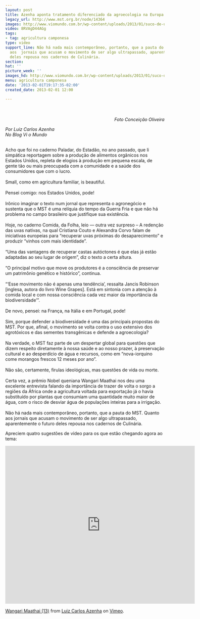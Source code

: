 ```yaml
---
layout: post
title: Azenha aponta tratamento diferenciado da agroecologia na Europa e no MST
legacy_url: http://www.mst.org.br/node/14364
images: http://www.viomundo.com.br/wp-content/uploads/2013/01/suco-de-uva-1-e1359585880534.jpg
video: 8RVAgD44AGg
tags:
- tag: agricultura camponesa
type: video
support_line: Não há nada mais contemporâneo, portanto, que a pauta do MST. Quanto
  aos  jornais que acusam o movimento de ser algo ultrapassado, aparentemente o  futuro
  deles repousa nos cadernos de Culinária.
section: 
hat: ''
picture_week: ''
images_hd: http://www.viomundo.com.br/wp-content/uploads/2013/01/suco-de-uva-1-e1359585880534.jpg
menu: agricultura camponesa
date: '2013-02-01T19:17:35-02:00'
created_date: 2013-02-01 12:00

---
```

<p>&nbsp;<img src="http://www.viomundo.com.br/wp-content/uploads/2013/01/suco-de-uva-1-e1359585880534.jpg" alt="" align="absMiddle" hspace="10" vspace="10"></p><p style="text-align: right;"><em>Foto Conceição Oliveira<br></em></p><p><em>Por Luiz Carlos Azenha<br>No Blog Vi o Mundo<br></em></p><p><br>Acho que foi no caderno Paladar, do Estadão, no ano passado, que li simpática reportagem sobre a produção de alimentos orgânicos nos Estados Unidos, repleta de elogios à produção em pequena escala, de gente tão ou mais preocupada com a comunidade e a saúde dos consumidores que com o lucro.<br><br>Small, como em agricultura familiar, is beautiful.<br><br>Pensei comigo: nos Estados Unidos, pode!<br><br>Irônico imaginar o texto num jornal que representa o agronegócio e sustenta que o MST é uma relíquia do tempo da Guerra Fria e que não há problema no campo brasileiro que justifique sua existência.<br><br>Hoje, no caderno Comida, da Folha, leio — outra vez surpreso – A redenção das uvas nativas, na qual Cristiana Couto e Alexandra Corvo falam de iniciativas europeias para “recuperar uvas próximas do desaparecimento” e produzir “vinhos com mais identidade”.<br><br>“Uma das vantagens de recuperar castas autóctones é que elas já estão adaptadas ao seu lugar de origem”, diz o texto a certa altura.<br><br>“O principal motivo que move os produtores é a consciência de preservar um patrimônio genético e histórico”, continua.<br><br>“‘Esse movimento não é apenas uma tendência’, ressalta Jancis Robinson [inglesa, autora do livro Wine Grapes]. Está em sintonia com a atenção à comida local e com nossa consciência cada vez maior da importância da biodiversidade’”.<br><br>De novo, pensei: na França, na Itália e em Portugal, pode!<br><br>Sim, porque defender a biodiversidade é uma das principais propostas do MST. Por que, afinal, o movimento se volta contra o uso extensivo dos agrotóxicos e das sementes transgênicas e defende a agroecologia?<br><br>Na verdade, o MST faz parte de um despertar global para questões que dizem respeito diretamente à nossa saúde e ao nosso prazer, à preservação cultural e ao desperdício de água e recursos, como em “nova-iorquino come morangos frescos 12 meses por ano”.<br><br>Não são, certamente, firulas ideológicas, mas questões de vida ou morte.<br><br>Certa vez, a prêmio Nobel queniana Wangari Maathai nos deu uma excelente entrevista falando da importância de trazer de volta o sorgo a regiões da África onde a agricultura voltada para exportação já o havia substituído por plantas que consumiam uma quantidade muito maior de água, com o risco de desviar água de populações inteiras para a irrigação.<br><br>Não há nada mais contemporâneo, portanto, que a pauta do MST. Quanto aos jornais que acusam o movimento de ser algo ultrapassado, aparentemente o futuro deles repousa nos cadernos de Culinária.</p><p>Apreciem quatro sugestões de vídeo para os que estão chegando agora ao tema:</p><p><object data="http://www.youtube.com/v/EqRbKZr_WF4&amp;feature" type="application/x-shockwave-flash" height="500" width="600"><param name="src" value="http://www.youtube.com/v/EqRbKZr_WF4&amp;feature"></object></p><p><object data="http://www.youtube.com/v/gE_yIfkR88M&amp;feature" type="application/x-shockwave-flash" height="500" width="600"><param name="src" value="http://www.youtube.com/v/gE_yIfkR88M&amp;feature"></object></p><p><object data="http://www.youtube.com/v/8RVAgD44AGg&amp;feature" type="application/x-shockwave-flash" height="500" width="600"><param name="src" value="http://www.youtube.com/v/8RVAgD44AGg&amp;feature"></object></p>  <p><iframe src="http://player.vimeo.com/video/55611271" webkitallowfullscreen="" mozallowfullscreen="" allowfullscreen="" frameborder="0" height="500" width="600"></iframe></p><p><a href="http://vimeo.com/55611271">Wangari Maathai (13)</a> from <a href="http://vimeo.com/user2829653">Luiz Carlos Azenha</a> on <a href="http://vimeo.com">Vimeo</a>.</p>
